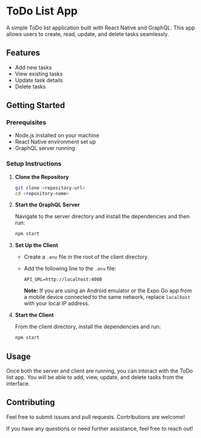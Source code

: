 # ToDo List App

A simple ToDo list application built with React Native and GraphQL. This app allows users to create, read, update, and delete tasks seamlessly.

## Features

- Add new tasks
- View existing tasks
- Update task details
- Delete tasks

## Getting Started

### Prerequisites

- Node.js installed on your machine
- React Native environment set up
- GraphQL server running

### Setup Instructions

1. **Clone the Repository**

   ```bash
   git clone <repository-url>
   cd <repository-name>
   ```

2. **Start the GraphQL Server**

   Navigate to the server directory and install the dependencies and then run:

   ```bash
   npm start
   ```

3. **Set Up the Client**

   - Create a `.env` file in the root of the client directory.
   - Add the following line to the `.env` file:

     ```
     API_URL=http://localhost:4000
     ```

     **Note:** If you are using an Android emulator or the Expo Go app from a mobile device connected to the same network, replace `localhost` with your local IP address.

4. **Start the Client**

   From the client directory, install the dependencies and run:

   ```bash
   npm start
   ```

## Usage

Once both the server and client are running, you can interact with the ToDo list app. You will be able to add, view, update, and delete tasks from the interface.

## Contributing

Feel free to submit issues and pull requests. Contributions are welcome!

If you have any questions or need further assistance, feel free to reach out!